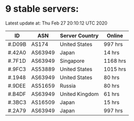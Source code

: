 # 9 stable servers:

Latest update at: Thu Feb 27 20:10:12 UTC 2020

| ID | ASN | Server Country | Online |
| -- | --- | -------------- | ------ |
| #.D09B | AS174 | United States | 997 hrs |
| #.42A0 | AS63949 | Japan | 14 hrs |
| #.7F1D | AS63949 | Singapore | 1168 hrs |
| #.9FC3 | AS53889 | United States | 1015 hrs |
| #.1948 | AS63949 | United States | 80 hrs |
| #.9DEE | AS51659 | Russia | 80 hrs |
| #.B4DF | AS63949 | United Kingdom | 61 hrs |
| #.3BC3 | AS16509 | Japan | 15 hrs |
| #.2A79 | AS63949 | Japan | 997 hrs |

